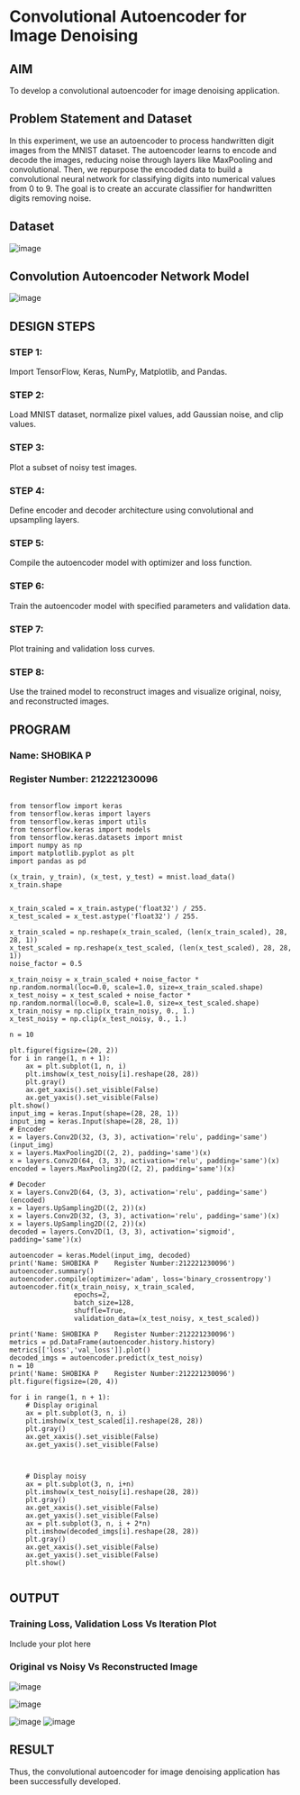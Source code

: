 # Convolutional Autoencoder for Image Denoising

## AIM

To develop a convolutional autoencoder for image denoising application.

## Problem Statement and Dataset
In this experiment, we use an autoencoder to process handwritten digit images from the MNIST dataset. The autoencoder learns to encode and decode the images, reducing noise through layers like MaxPooling and convolutional. Then, we repurpose the encoded data to build a convolutional neural network for classifying digits into numerical values from 0 to 9. The goal is to create an accurate classifier for handwritten digits removing noise.
## Dataset
![image](https://github.com/user-attachments/assets/fca67ae6-0777-4e0d-bbd5-f7c7b2f596ef)

## Convolution Autoencoder Network Model
![image](https://github.com/user-attachments/assets/5fb3eeec-6aa9-4dcb-a041-0d351d7faa04)



## DESIGN STEPS

### STEP 1:
Import TensorFlow, Keras, NumPy, Matplotlib, and Pandas.

### STEP 2:
Load MNIST dataset, normalize pixel values, add Gaussian noise, and clip values.

### STEP 3:
Plot a subset of noisy test images.

### STEP 4:
Define encoder and decoder architecture using convolutional and upsampling layers.

### STEP 5:
Compile the autoencoder model with optimizer and loss function.

### STEP 6:
Train the autoencoder model with specified parameters and validation data.

### STEP 7:
Plot training and validation loss curves.

### STEP 8:
Use the trained model to reconstruct images and visualize original, noisy, and reconstructed images.



## PROGRAM
### Name: SHOBIKA P
### Register Number: 212221230096


```

from tensorflow import keras
from tensorflow.keras import layers
from tensorflow.keras import utils
from tensorflow.keras import models
from tensorflow.keras.datasets import mnist
import numpy as np
import matplotlib.pyplot as plt
import pandas as pd

(x_train, y_train), (x_test, y_test) = mnist.load_data()
x_train.shape


x_train_scaled = x_train.astype('float32') / 255.
x_test_scaled = x_test.astype('float32') / 255.

x_train_scaled = np.reshape(x_train_scaled, (len(x_train_scaled), 28, 28, 1))
x_test_scaled = np.reshape(x_test_scaled, (len(x_test_scaled), 28, 28, 1))
noise_factor = 0.5

x_train_noisy = x_train_scaled + noise_factor * np.random.normal(loc=0.0, scale=1.0, size=x_train_scaled.shape)
x_test_noisy = x_test_scaled + noise_factor * np.random.normal(loc=0.0, scale=1.0, size=x_test_scaled.shape)
x_train_noisy = np.clip(x_train_noisy, 0., 1.)
x_test_noisy = np.clip(x_test_noisy, 0., 1.)

n = 10

plt.figure(figsize=(20, 2))
for i in range(1, n + 1):
    ax = plt.subplot(1, n, i)
    plt.imshow(x_test_noisy[i].reshape(28, 28))
    plt.gray()
    ax.get_xaxis().set_visible(False)
    ax.get_yaxis().set_visible(False)
plt.show()
input_img = keras.Input(shape=(28, 28, 1))
input_img = keras.Input(shape=(28, 28, 1))
# Encoder
x = layers.Conv2D(32, (3, 3), activation='relu', padding='same')(input_img)
x = layers.MaxPooling2D((2, 2), padding='same')(x)
x = layers.Conv2D(64, (3, 3), activation='relu', padding='same')(x)
encoded = layers.MaxPooling2D((2, 2), padding='same')(x)

# Decoder
x = layers.Conv2D(64, (3, 3), activation='relu', padding='same')(encoded)
x = layers.UpSampling2D((2, 2))(x)
x = layers.Conv2D(32, (3, 3), activation='relu', padding='same')(x)
x = layers.UpSampling2D((2, 2))(x)
decoded = layers.Conv2D(1, (3, 3), activation='sigmoid', padding='same')(x)

autoencoder = keras.Model(input_img, decoded)
print('Name: SHOBIKA P    Register Number:212221230096')
autoencoder.summary()
autoencoder.compile(optimizer='adam', loss='binary_crossentropy')
autoencoder.fit(x_train_noisy, x_train_scaled,
                epochs=2,
                batch_size=128,
                shuffle=True,
                validation_data=(x_test_noisy, x_test_scaled))

print('Name: SHOBIKA P    Register Number:212221230096')
metrics = pd.DataFrame(autoencoder.history.history)
metrics[['loss','val_loss']].plot()
decoded_imgs = autoencoder.predict(x_test_noisy)
n = 10
print('Name: SHOBIKA P    Register Number:212221230096')
plt.figure(figsize=(20, 4))

for i in range(1, n + 1):
    # Display original
    ax = plt.subplot(3, n, i)
    plt.imshow(x_test_scaled[i].reshape(28, 28))
    plt.gray()
    ax.get_xaxis().set_visible(False)
    ax.get_yaxis().set_visible(False)



    # Display noisy
    ax = plt.subplot(3, n, i+n)
    plt.imshow(x_test_noisy[i].reshape(28, 28))
    plt.gray()
    ax.get_xaxis().set_visible(False)
    ax.get_yaxis().set_visible(False)
    ax = plt.subplot(3, n, i + 2*n)
    plt.imshow(decoded_imgs[i].reshape(28, 28))
    plt.gray()
    ax.get_xaxis().set_visible(False)
    ax.get_yaxis().set_visible(False)
    plt.show()


```

## OUTPUT

### Training Loss, Validation Loss Vs Iteration Plot

Include your plot here

### Original vs Noisy Vs Reconstructed Image

![image](https://github.com/user-attachments/assets/8e3e6eed-6d88-4d60-a1f8-da366eaa7720)

![image](https://github.com/user-attachments/assets/d246d76e-a04d-4c1b-ae03-9f96989bc568)

![image](https://github.com/user-attachments/assets/8b51d382-aa9a-435f-b3df-7b216ce8b6a5)
![image](https://github.com/user-attachments/assets/008da89c-7f62-4860-aca8-2df6a709c963)






## RESULT
Thus, the convolutional autoencoder for image denoising application has been successfully developed.
